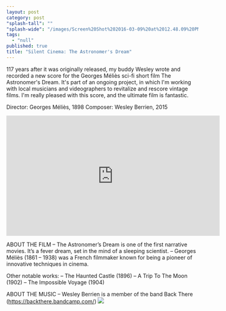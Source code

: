 ```yaml
---
layout: post
category: post
"splash-tall": ""
"splash-wide": "/images/Screen%20Shot%202016-03-09%20at%2012.48.09%20PM.png"
tags: 
  - "null"
published: true
title: "Silent Cinema: The Astronomer's Dream"
---
```



117 years after it was originally released, my buddy Wesley wrote and recorded a new score for the Georges Méliès sci-fi short film The Astronomer's Dream. It's part of an ongoing project, in which I'm working with local musicians and videographers to revitalize and rescore vintage films. I'm really pleased with this score, and the ultimate film is fantastic. 


Director: Georges Méliès, 1898
Composer: Wesley Berrien, 2015


 <iframe width="560" height="315" src="https://www.youtube.com/embed/PyMTiNbhEDU" frameborder="0" allowfullscreen></iframe>

ABOUT THE FILM
– The Astronomer’s Dream is one of the first narrative movies. It’s a fever dream, set in the mind of a sleeping scientist.
– Georges Méliès (1861 – 1938) was a French filmmaker known for being a pioneer of innovative techniques in cinema.

Other notable works:
– The Haunted Castle (1896)
– A Trip To The Moon (1902)
– The Impossible Voyage (1904)

ABOUT THE MUSIC
– Wesley Berrien is a member of the band Back There (https://backthere.bandcamp.com/)
![]({{site.baseurl}}/images/Screen%20Shot%202016-03-09%20at%2012.48.09%20PM.png)
